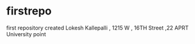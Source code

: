 # firstrepo
first repository created
Lokesh Kallepalli , 1215 W , 16TH Street ,22 APRT University point

